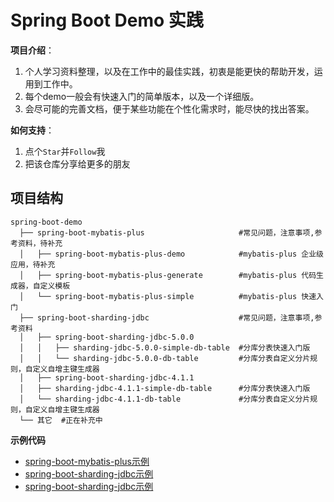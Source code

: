 # Spring Boot Demo 实践

**项目介绍**：

1. 个人学习资料整理，以及在工作中的最佳实践，初衷是能更快的帮助开发，运用到工作中。
2. 每个demo一般会有快速入门的简单版本，以及一个详细版。
3. 会尽可能的完善文档，便于某些功能在个性化需求时，能尽快的找出答案。

**如何支持**：

1. 点个`Star`并`Follow`我
2. 把该仓库分享给更多的朋友



## 项目结构

```
spring-boot-demo
  ├── spring-boot-mybatis-plus                     #常见问题，注意事项,参考资料，待补充
  │   ├── spring-boot-mybatis-plus-demo            #mybatis-plus 企业级应用，待补充
  │   ├── spring-boot-mybatis-plus-generate        #mybatis-plus 代码生成器，自定义模板
  │   └── spring-boot-mybatis-plus-simple          #mybatis-plus 快速入门
  ├── spring-boot-sharding-jdbc                    #常见问题，注意事项,参考资料
  │   ├── spring-boot-sharding-jdbc-5.0.0
  │   │   ├── sharding-jdbc-5.0.0-simple-db-table  #分库分表快速入门版
  │   │   └── sharding-jdbc-5.0.0-db-table         #分库分表自定义分片规则，自定义自增主键生成器
  │   ├── spring-boot-sharding-jdbc-4.1.1
  │   ├── sharding-jdbc-4.1.1-simple-db-table      #分库分表快速入门版
  │   └── sharding-jdbc-4.1.1-db-table             #分库分表自定义分片规则，自定义自增主键生成器
  └── 其它  #正在补充中
```

**示例代码**

- [spring-boot-mybatis-plus示例](spring-boot-demo/tree/master/spring-boot-mybatis-plus)
- [spring-boot-sharding-jdbc示例](spring-boot-demo/tree/master/spring-boot-sharding-jdbc)
- [spring-boot-sharding-jdbc示例](spring-boot-demo/tree/master/spring-boot-sharding-jdbc/README.md)


